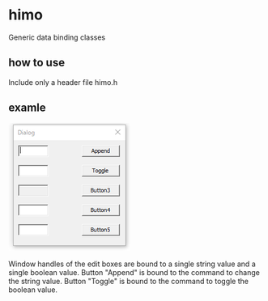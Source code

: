 # himo
Generic data binding classes

## how to use

Include only a header file himo.h

## examle

 ![animation](/test_himo.gif)
 
Window handles of the edit boxes are bound to a single string value and a single boolean value.
Button "Append" is bound to the command to change the string value.
Button "Toggle" is bound to the command to toggle the boolean value.
